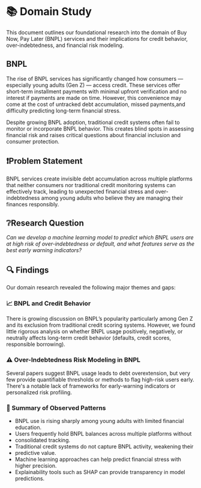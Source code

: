 # 📚 Domain Study

This document outlines our foundational research into the domain of Buy Now, Pay
Later (BNPL) services and their implications for credit behavior, over-indebtedness,
and financial risk modeling.

## BNPL

The rise of BNPL services has significantly changed how consumers — especially
young adults (Gen Z) — access credit. These services offer short-term installment
payments with minimal upfront verification and no interest if payments are made
on time. However, this convenience may come at the cost of untracked debt accumulation,
missed payments,and difficulty predicting long-term financial stress.

Despite growing BNPL adoption, traditional credit systems often fail to monitor
or incorporate BNPL behavior. This creates blind spots in assessing financial
risk and raises critical questions about financial inclusion and consumer protection.

## ❗Problem Statement

BNPL services create invisible debt accumulation across multiple platforms that
neither consumers nor traditional credit monitoring systems can effectively
track, leading to unexpected financial stress and over-indebtedness among young
adults who believe they are managing their finances responsibly.

## ❔Research Question

*Can we develop a machine learning model to predict which BNPL users are at high
risk of over-indebtedness or default, and what features serve as the best early
warning indicators?*

## 🔍 Findings

Our domain research revealed the following major themes and gaps:

### 📈 BNPL and Credit Behavior

There is growing discussion on BNPL’s popularity  particularly among Gen Z  and
its exclusion from traditional credit scoring systems. However, we found little
rigorous analysis on whether BNPL usage positively, negatively, or neutrally
affects long-term credit behavior (defaults, credit scores, responsible borrowing).

### ⚠️ Over-Indebtedness Risk Modeling in BNPL

Several papers suggest BNPL usage leads to debt overextension, but very few
provide quantifiable thresholds or methods to flag high-risk users early.
There's a notable lack of frameworks for early-warning indicators or personalized
risk profiling.

### 🔑 Summary of Observed Patterns

- BNPL use is rising sharply among young adults with limited financial education.
- Users frequently hold BNPL balances across multiple platforms without
- consolidated tracking.
- Traditional credit systems do not capture BNPL activity, weakening their
- predictive value.
- Machine learning approaches can help predict financial stress with higher precision.
- Explainability tools such as SHAP can provide transparency in model predictions.

